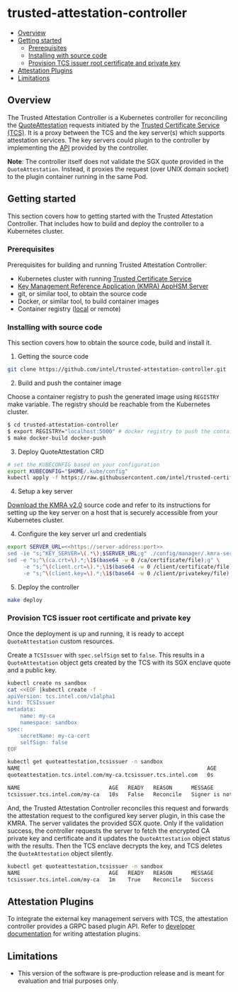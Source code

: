 # trusted-attestation-controller
<!-- Table of contents is auto generated using 
[Auto Markdown TOC](https://marketplace.visualstudio.com/items?itemName=huntertran.auto-markdown-toc) extension -->
<!-- TOC depthfrom:2 depthto:3 -->

- [Overview](#overview)
- [Getting started](#getting-started)
    - [Prerequisites](#prerequisites)
    - [Installing with source code](#installing-with-source-code)
    - [Provision TCS issuer root certificate and private key](#provision-tcs-issuer-root-certificate-and-private-key)
- [Attestation Plugins](#attestation-plugins)
- [Limitations](#limitations)

<!-- /TOC -->

## Overview

The Trusted Attestation Controller is a Kubernetes controller for reconciling the [QuoteAttestation](https://github.com/intel/trusted-certificate-issuer/blob/main/api/v1alpha1/quoteattestation_types.go) requests initiated by the [Trusted Certificate Service (TCS)](https://github.com/intel/trusted-certificate-issuer). It is a proxy between the TCS and the key server(s) which supports attestation services. The key servers could plugin to the controller by implementing the [API](docs/Developer.md#overview) provided by the controller.

**Note**: The controller itself does not validate the SGX quote provided in the `QuoteAttestation`. Instead, it proxies the request (over UNIX domain socket) to the plugin container running in the same Pod.

## Getting started

This section covers how to getting started with the Trusted Attestation Controller. That includes how to build and deploy the controller to a Kubernetes cluster.

### Prerequisites

Prerequisites for building and running Trusted Attestation Controller:

- Kubernetes cluster with running [Trusted Certificate Service](https://github.com/intel/trusted-certificate-issuer)
- [Key Management Reference Application (KMRA) AppHSM Server](https://01.org/key-management-reference-application-kmra)
- git, or similar tool, to obtain the source code
- Docker, or similar tool, to build container images
- Container registry ([local](https://docs.docker.com/registry/deploying/) or remote)

### Installing with source code

This section covers how to obtain the source code, build and install it.

1. Getting the source code

```sh
git clone https://github.com/intel/trusted-attestation-controller.git
```
2. Build and push the container image

Choose a container registry to push the generated image using `REGISTRY` make variable.
The registry should be reachable from the Kubernetes cluster.

```sh
$ cd trusted-attestation-controller
$ export REGISTRY="localhost:5000" # docker registry to push the container image
$ make docker-build docker-push
```

3. Deploy QuoteAttestation CRD

```sh
# set the KUBECONFIG based on your configuration
export KUBECONFIG="$HOME/.kube/config"
kubectl apply -f https://raw.githubusercontent.com/intel/trusted-certificate-issuer/main/deployment/crds/quoteattestations.tcs.intel.com.yaml
```

4. Setup a key server

[Download the KMRA v2.0](https://01.org/key-management-reference-application-kmra/downloads/key-management-reference-application-kmra-v2.0) source code and refer to its instructions
for setting up the key server on a host that is securely accessible from your Kubernetes cluster.

4. Configure the key server url and credentials

```sh
export SERVER_URL=<<https://server-address:port>>
sed -ie "s;^KEY_SERVER=\(.*\);$SERVER_URL;g" ./config/manager/.kmra-server.conf
sed -e "s;^\(ca.crt=\).*;\1$(base64 -w 0 /ca/certificate/file);g" \
     -e "s;^\(client.crt=\).*;\1$(base64 -w 0 /client/certificate/file);g" \
     -e "s;^\(client.key=\).*;\1$(base64 -w 0 /client/privatekey/file);g" ./config/manager/.ca.secrets
```

5. Deploy the controller

```sh
make deploy
```

### Provision TCS issuer root certificate and private key

Once the deployment is up and running, it is ready to accept `QuoteAttestation` custom resources.

Create a `TCSIssuer` with `spec.selfSign` set to `false`. This results in a `QuoteAttestation` object
gets created by the TCS with its SGX enclave quote and a public key. 

```sh
kubectl create ns sandbox
cat <<EOF |kubectl create -f -
apiVersion: tcs.intel.com/v1alpha1
kind: TCSIssuer
metadata:
    name: my-ca
    namespace: sandbox
spec:
    secretName: my-ca-cert
    selfSign: false
EOF

kubectl get quoteattestation,tcsissuer -n sandbox
NAME                                                           AGE
quoteattestation.tcs.intel.com/my-ca.tcsissuer.tcs.intel.com   0s

NAME                            AGE   READY   REASON      MESSAGE
tcsissuer.tcs.intel.com/my-ca   10s   False   Reconcile   Signer is not ready
```

And, the Trusted Attestation Controller reconciles this request and forwards the attestation request to the
configured key server plugin, in this case the KMRA. The server validates the provided SGX quote. Only
if the validation success, the controller requests the server to fetch the encrypted CA private key 
and certificate and it updates the `QuoteAttestation` object status with the results. Then the TCS
enclave decrypts the key, and TCS deletes the `QuoteAttestation` object silently.

```sh
kubectl get quoteattestation,tcsissuer -n sandbox
NAME                            AGE   READY   REASON      MESSAGE
tcsissuer.tcs.intel.com/my-ca   1m    True    Reconcile   Success
```

## Attestation Plugins 

To integrate the external key management servers with TCS, the attestation controller provides
a GRPC based plugin API. Refer to [developer documentation](docs/Developer.md#overview) for writing
attestation plugins.

## Limitations

- This version of the software is pre-production release and is meant for evaluation and trial purposes only.